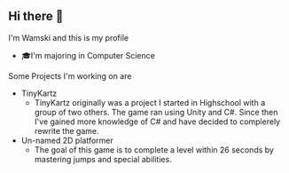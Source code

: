 ## Hi there 👋
I'm Wamski and this is my profile
- 🎓I'm majoring in Computer Science

Some Projects I'm working on are
- TinyKartz
  - TinyKartz originally was a project I started in Highschool with a group of two others. The game ran using Unity and C#. Since then I've gained more knowledge of C# and have decided to complerely rewrite the game. 
- Un-named 2D platformer
  - The goal of this game is to complete a level within 26 seconds by mastering jumps and special abilities.
<!--
**Wamski/Wamski** is a ✨ _special_ ✨ repository because its `README.md` (this file) appears on your GitHub profile.

Here are some ideas to get you started:

- 🔭 I’m currently working on ...
- 🌱 I’m currently learning ...
- 👯 I’m looking to collaborate on ...
- 🤔 I’m looking for help with ...
- 💬 Ask me about ...
- 📫 How to reach me: ...
- 😄 Pronouns: ...
- ⚡ Fun fact: ...
-->
